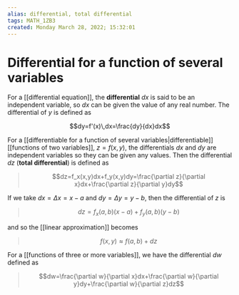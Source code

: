 ```yaml
---
alias: differential, total differential
tags: MATH_1ZB3
created: Monday March 28, 2022; 15:32:01 
---
```

# Differential for a function of several variables
For a [[differential equation]], the **differential** $dx$ is said to be an independent variable, so $dx$ can be given the value of any real number. The differential of $y$ is defined as

$$dy=f'(x)\,dx=\frac{dy}{dx}dx$$

For a [[differentiable for a function of several variables|differentiable]] [[functions of two variables]], $z=f(x,y)$, the differentials $dx$ and $dy$ are independent variables so they can be given any values. Then the differential $dz$ (**total differential**) is defined as

> $$dz=f_x(x,y)dx+f_y(x,y)dy=\frac{\partial z}{\partial x}dx+\frac{\partial z}{\partial y}dy$$

If we take $dx=\Delta x = x - a$ and $dy = \Delta y = y - b$, then the differential of $z$ is

> $$dz=f_x(a,b)(x-a)+f_y(a,b)(y-b)$$

and so the [[linear approximation]] becomes

> $$f(x,y)\approx f(a,b)+dz$$

For a [[functions of three or more variables]], we have the differential $dw$ defined as

> $$dw=\frac{\partial w}{\partial x}dx+\frac{\partial w}{\partial y}dy+\frac{\partial w}{\partial z}dz$$